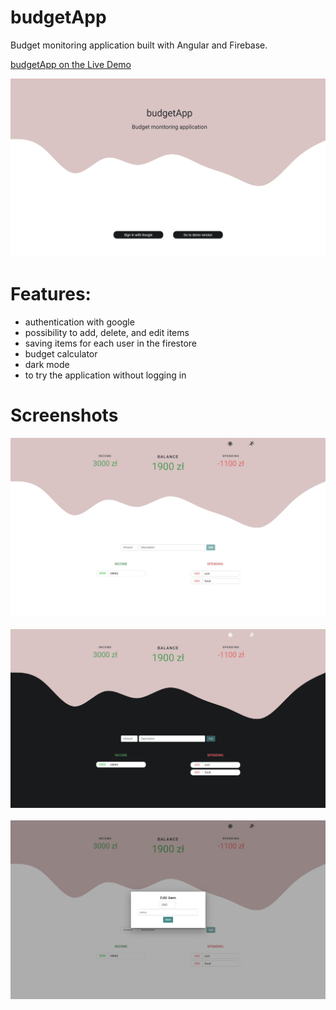 # budgetApp

Budget monitoring application built with Angular and Firebase.

[budgetApp on the Live Demo](https://budgetapp-54b74.web.app/)

<img src="./assets/2021-02-28 230522.jpg">

# Features:

- authentication with google
- possibility to add, delete, and edit items
- saving items for each user in the firestore
- budget calculator
- dark mode
- to try the application without logging in

# Screenshots

<img src="./assets/2021-02-28 224646.jpg">
&nbsp;
<img src="./assets/2021-02-28 224708.jpg">
&nbsp;
<img src="./assets/2021-02-28 224811.jpg">
